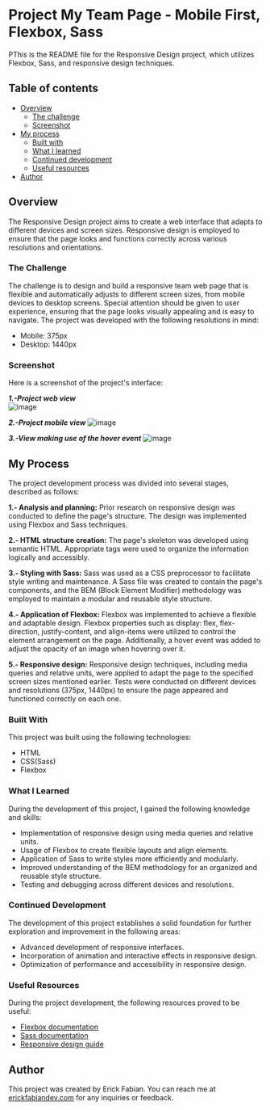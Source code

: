 # Project My Team Page - Mobile First, Flexbox, Sass
PThis is the README file for the Responsive Design project, which utilizes Flexbox, Sass, and responsive design techniques.

## Table of contents

- [Overview](#overview)
  - [The challenge](#the-challenge)
  - [Screenshot](#screenshot)
- [My process](#my-process)
  - [Built with](#built-with)
  - [What I learned](#what-i-learned)
  - [Continued development](#continued-development)
  - [Useful resources](#useful-resources)
- [Author](#author)

## Overview
The Responsive Design project aims to create a web interface that adapts to different devices and screen sizes. Responsive design is employed to ensure that the page looks and functions correctly across various resolutions and orientations.

### The Challenge
The challenge is to design and build a responsive team web page that is flexible and automatically adjusts to different screen sizes, from mobile devices to desktop screens. Special attention should be given to user experience, ensuring that the page looks visually appealing and is easy to navigate. The project was developed with the following resolutions in mind:

* Mobile: 375px
* Desktop: 1440px

### Screenshot
Here is a screenshot of the project's interface:

***1.-Project web view***  
![image](assets/image.png)

***2.-Project mobile view***
![image](assets/image1.png)

***3.-View making use of the hover event***
![image](assets/image2.png)


## My Process
The project development process was divided into several stages, described as follows:

**1.- Analysis and planning:** Prior research on responsive design was conducted to define the page's structure. The design was implemented using Flexbox and Sass techniques.

**2.- HTML structure creation:** The page's skeleton was developed using semantic HTML. Appropriate tags were used to organize the information logically and accessibly.

**3.- Styling with Sass:** Sass was used as a CSS preprocessor to facilitate style writing and maintenance. A Sass file was created to contain the page's components, and the BEM (Block Element Modifier) methodology was employed to maintain a modular and reusable style structure.

**4.- Application of Flexbox:** Flexbox was implemented to achieve a flexible and adaptable design. Flexbox properties such as display: flex, flex-direction, justify-content, and align-items were utilized to control the element arrangement on the page. Additionally, a hover event was added to adjust the opacity of an image when hovering over it.

**5.- Responsive design:** Responsive design techniques, including media queries and relative units, were applied to adapt the page to the specified screen sizes mentioned earlier. Tests were conducted on different devices and resolutions (375px, 1440px) to ensure the page appeared and functioned correctly on each one.

### Built With
This project was built using the following technologies:

* HTML
* CSS(Sass)
* Flexbox

### What I Learned
During the development of this project, I gained the following knowledge and skills:

* Implementation of responsive design using media queries and relative units.
* Usage of Flexbox to create flexible layouts and align elements.
* Application of Sass to write styles more efficiently and modularly.
* Improved understanding of the BEM methodology for an organized and reusable style structure.
* Testing and debugging across different devices and resolutions.

### Continued Development
The development of this project establishes a solid foundation for further exploration and improvement in the following areas:

* Advanced development of responsive interfaces.
* Incorporation of animation and interactive effects in responsive design.
* Optimization of performance and accessibility in responsive design.

### Useful Resources
During the project development, the following resources proved to be useful:

* [Flexbox documentation](https://css-tricks.com/snippets/css/a-guide-to-flexbox/)
* [Sass documentation](https://sass-lang.com/documentation/)
* [Responsive design guide](https://web.dev/responsive-web-design-basics/)

## Author
This project was created by Erick Fabian. 
You can reach me at [erickfabiandev.com](https://www.erickfabiandev.com/) for any inquiries or feedback.